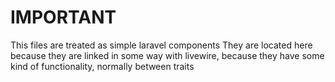 # IMPORTANT

This files are treated as simple laravel components
They are located here because they are linked in some way with livewire, because
they have some kind of functionality, normally between traits